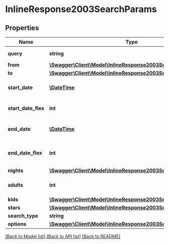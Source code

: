 # InlineResponse2003SearchParams

## Properties
Name | Type | Description | Notes
------------ | ------------- | ------------- | -------------
**query** | **string** | Поисковый запрос | [optional] 
**from** | [**\Swagger\Client\Model\InlineResponse2003SearchParamsFrom**](InlineResponse2003SearchParamsFrom.md) |  | [optional] 
**to** | [**\Swagger\Client\Model\InlineResponse2003SearchParamsTo**](InlineResponse2003SearchParamsTo.md) |  | [optional] 
**start_date** | [**\DateTime**](\DateTime.md) | Дата начала тура | [optional] 
**start_date_flex** | **int** | Диапазон дат начала тура | [optional] 
**end_date** | [**\DateTime**](\DateTime.md) | Дата окончания тура | [optional] 
**end_date_flex** | **int** | Диапазон дат окончания тура | [optional] 
**nights** | [**\Swagger\Client\Model\InlineResponse2003SearchParamsNights**](InlineResponse2003SearchParamsNights.md) |  | [optional] 
**adults** | **int** | Количество взрослых туристов | [optional] 
**kids** | [**\Swagger\Client\Model\InlineResponse2003SearchParamsKids**](InlineResponse2003SearchParamsKids.md) |  | [optional] 
**stars** | [**\Swagger\Client\Model\InlineResponse2003SearchParamsStars**](InlineResponse2003SearchParamsStars.md) |  | [optional] 
**search_type** | **string** | Тип поиска | [optional] 
**options** | [**\Swagger\Client\Model\InlineResponse2003SearchParamsOptions**](InlineResponse2003SearchParamsOptions.md) |  | [optional] 

[[Back to Model list]](../../README.md#documentation-for-models) [[Back to API list]](../../README.md#documentation-for-api-endpoints) [[Back to README]](../../README.md)


